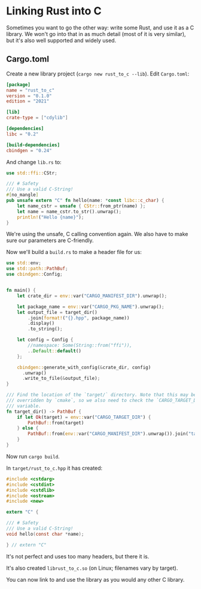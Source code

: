 # Linking Rust into C

Sometimes you want to go the other way: write some Rust, and use it as a C library. We won't go into that in as much detail (most of it is very similar), but it's also well supported and widely used.

## Cargo.toml

Create a new library project (`cargo new rust_to_c --lib`). Edit `Cargo.toml`:

```toml
[package]
name = "rust_to_c"
version = "0.1.0"
edition = "2021"

[lib]
crate-type = ["cdylib"]

[dependencies]
libc = "0.2"

[build-dependencies]
cbindgen = "0.24"
```

And change `lib.rs` to:

```rust
use std::ffi::CStr;

/// # Safety
/// Use a valid C-String!
#[no_mangle]
pub unsafe extern "C" fn hello(name: *const libc::c_char) {
    let name_cstr = unsafe { CStr::from_ptr(name) };
    let name = name_cstr.to_str().unwrap();
    println!("Hello {name}");
}
```

We're using the unsafe, C calling convention again. We also have to make sure our parameters are C-friendly.

Now we'll build a `build.rs` to make a header file for us:

```rust
use std::env;
use std::path::PathBuf;
use cbindgen::Config;


fn main() {
    let crate_dir = env::var("CARGO_MANIFEST_DIR").unwrap();

    let package_name = env::var("CARGO_PKG_NAME").unwrap();
    let output_file = target_dir()
        .join(format!("{}.hpp", package_name))
        .display()
        .to_string();

    let config = Config {
        //namespace: Some(String::from("ffi")),
        ..Default::default()
    };

    cbindgen::generate_with_config(&crate_dir, config)
      .unwrap()
      .write_to_file(&output_file);
}

/// Find the location of the `target/` directory. Note that this may be 
/// overridden by `cmake`, so we also need to check the `CARGO_TARGET_DIR` 
/// variable.
fn target_dir() -> PathBuf {
    if let Ok(target) = env::var("CARGO_TARGET_DIR") {
        PathBuf::from(target)
    } else {
        PathBuf::from(env::var("CARGO_MANIFEST_DIR").unwrap()).join("target")
    }
}
```

Now run `cargo build`.

In `target/rust_to_c.hpp` it has created:

```h
#include <cstdarg>
#include <cstdint>
#include <cstdlib>
#include <ostream>
#include <new>

extern "C" {

/// # Safety
/// Use a valid C-String!
void hello(const char *name);

} // extern "C"
```

It's not perfect and uses too many headers, but there it is.

It's also created `librust_to_c.so` (on Linux; filenames vary by target).

You can now link to and use the library as you would any other C library.